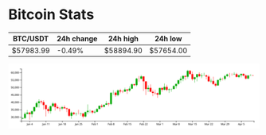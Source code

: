 # Bitcoin Stats

BTC/USDT|24h change|24h high|24h low|
|---|---|---|---|
|$57983.99|-0.49%|$58894.90|$57654.00|

<img src="./chart.svg">
